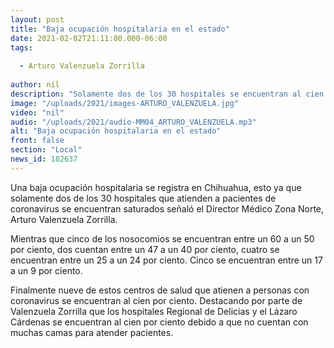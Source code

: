 ```yaml
---
layout: post
title: "Baja ocupación hospitalaria en el estado"
date: 2021-02-02T21:11:00.000-06:00
tags:
  
  - Arturo Valenzuela Zorrilla
  
author: nil
description: "Solamente dos de los 30 hospitales se encuentran al cien por ciento."
image: "/uploads/2021/images-ARTURO_VALENZUELA.jpg"
video: "nil"
audio: "/uploads/2021/audio-MM04_ARTURO_VALENZUELA.mp3"
alt: "Baja ocupación hospitalaria en el estado"
front: false
section: "Local"
news_id: 182637
---
```


Una baja ocupación hospitalaria se registra en Chihuahua, esto ya que solamente dos de los 30 hospitales que atienden a pacientes de coronavirus se encuentran saturados señaló el Director Médico Zona Norte, Arturo Valenzuela Zorrilla.

Mientras que cinco de los nosocomios se encuentran entre un 60 a un 50 por ciento, dos cuentan entre un 47 a un 40 por ciento, cuatro se encuentran entre un 25 a un 24 por ciento. Cinco se encuentran entre un 17 a un 9 por ciento. 

Finalmente nueve de estos centros de salud que atienen a personas con coronavirus se encuentran al cien por ciento. Destacando por parte de Valenzuela Zorrilla que los hospitales Regional de Delicias y el Lázaro Cárdenas se encuentran al cien por ciento debido a que no cuentan con muchas camas para atender pacientes.